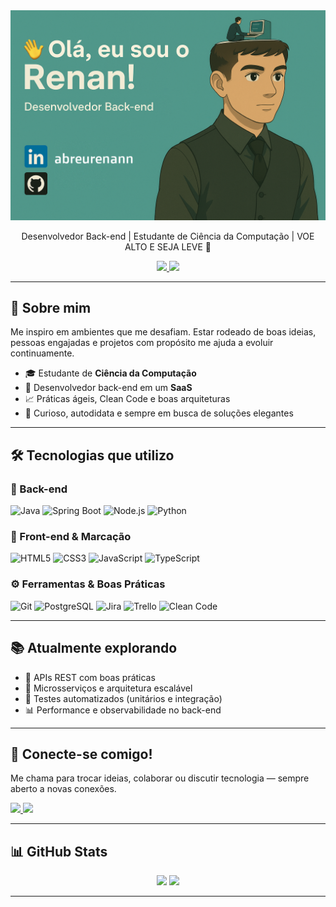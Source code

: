 <!-- Banner com saudação -->
<img src="https://raw.githubusercontent.com/abreurenann/abreurenann/main/banner.png" alt="Banner" />
<p align="center">
Desenvolvedor Back-end | Estudante de Ciência da Computação | VOE ALTO E SEJA LEVE 🎈
</p>

<p align="center">
  <a href="https://github.com/seu-usuario">
    <img src="https://img.shields.io/github/followers/seu-usuario?label=GitHub&style=for-the-badge&logo=github">
  </a>
  <a href="https://linkedin.com/in/seu-linkedin">
    <img src="https://img.shields.io/badge/-LinkedIn-blue?style=for-the-badge&logo=linkedin&logoColor=white">
  </a>
</p>

---

## 🧠 Sobre mim

Me inspiro em ambientes que me desafiam. Estar rodeado de boas ideias, pessoas engajadas e projetos com propósito me ajuda a evoluir continuamente.

- 🎓 Estudante de **Ciência da Computação**
- 💼 Desenvolvedor back-end em um **SaaS**
- 📈 Práticas ágeis, Clean Code e boas arquiteturas
- 🧪 Curioso, autodidata e sempre em busca de soluções elegantes

---

## 🛠️ Tecnologias que utilizo

### 🧩 Back-end

![Java](https://img.shields.io/badge/Java-007396?style=for-the-badge&logo=java&logoColor=white)
![Spring Boot](https://img.shields.io/badge/Spring_Boot-6DB33F?style=for-the-badge&logo=springboot&logoColor=white)
![Node.js](https://img.shields.io/badge/Node.js-339933?style=for-the-badge&logo=nodedotjs&logoColor=white)
![Python](https://img.shields.io/badge/Python-3776AB?style=for-the-badge&logo=python&logoColor=white)

### 🎨 Front-end & Marcação

![HTML5](https://img.shields.io/badge/HTML5-E34F26?style=for-the-badge&logo=html5&logoColor=white)
![CSS3](https://img.shields.io/badge/CSS3-1572B6?style=for-the-badge&logo=css3&logoColor=white)
![JavaScript](https://img.shields.io/badge/JavaScript-F7DF1E?style=for-the-badge&logo=javascript&logoColor=black)
![TypeScript](https://img.shields.io/badge/TypeScript-3178C6?style=for-the-badge&logo=typescript&logoColor=white)

### ⚙️ Ferramentas & Boas Práticas

![Git](https://img.shields.io/badge/Git-F05032?style=for-the-badge&logo=git&logoColor=white)
![PostgreSQL](https://img.shields.io/badge/PostgreSQL-336791?style=for-the-badge&logo=postgresql&logoColor=white)
![Jira](https://img.shields.io/badge/Jira-0052CC?style=for-the-badge&logo=jira&logoColor=white)
![Trello](https://img.shields.io/badge/Trello-0079BF?style=for-the-badge&logo=trello&logoColor=white)
![Clean Code](https://img.shields.io/badge/Clean_Code-black?style=for-the-badge&logo=code&logoColor=white)

---

## 📚 Atualmente explorando

- 🧱 APIs REST com boas práticas
- 🧩 Microsserviços e arquitetura escalável
- 🧪 Testes automatizados (unitários e integração)
- 📊 Performance e observabilidade no back-end

---

## 🚀 Conecte-se comigo!

Me chama para trocar ideias, colaborar ou discutir tecnologia — sempre aberto a novas conexões.

<p align="left">
  <a href="https://linkedin.com/in/seu-linkedin" target="_blank">
    <img src="https://img.shields.io/badge/-LinkedIn-0A66C2?style=for-the-badge&logo=linkedin&logoColor=white">
  </a>
  <a href="https://github.com/seu-usuario" target="_blank">
    <img src="https://img.shields.io/badge/-GitHub-181717?style=for-the-badge&logo=github&logoColor=white">
  </a>
</p>

---

## 📊 GitHub Stats

<p align="center">
  <img src="https://github-readme-stats.vercel.app/api?username=seu-usuario&show_icons=true&theme=tokyonight&count_private=true" width="49%" />
  <img src="https://github-readme-streak-stats.herokuapp.com/?user=seu-usuario&theme=tokyonight" width="49%" />
</p>

---

<!-- Sinta-se livre para personalizar ainda mais com projetos em destaque, badges de cursos, certificações etc. -->
